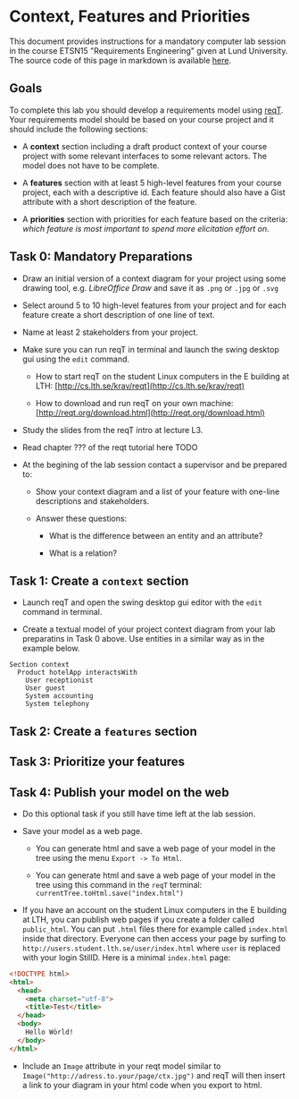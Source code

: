 # Context, Features and Priorities

This document provides instructions for a mandatory computer lab session in the course ETSN15 "Requirements Engineering" given at Lund University. The source code of this page in markdown is available [here](https://github.com/reqT/reqT/blob/3.0.x/doc/lab1/lab1-2019.md).

## Goals

To complete this lab you should develop a requirements model using [reqT](http://reqt.org/download.html). Your requirements model should be based on your course project and it should include the following sections:

  * A **context** section including a draft product context of your course project with some relevant interfaces to some relevant actors. The model does not have to be complete.

  * A **features** section with at least 5 high-level features from your course project, each with a descriptive id. Each feature should also have a Gist attribute with a short description of the feature.

  * A **priorities** section with priorities for each feature based on the criteria: *which feature is most important to spend more elicitation effort on*.


## Task 0: Mandatory Preparations

* Draw an initial version of a context diagram for your project using some drawing tool, e.g. *LibreOffice Draw* and save it as `.png` or `.jpg` or `.svg`

* Select around 5 to 10 high-level features from your project and for each feature create a short description of one line of text.

* Name at least 2 stakeholders from your project.

* Make sure you can run reqT in terminal and launch the swing desktop gui using the `edit` command.

    * How to start reqT on the student Linux computers in the E building at LTH: [http://cs.lth.se/krav/reqt](http://cs.lth.se/krav/reqt)

    * How to download and run reqT on your own machine: [http://reqt.org/download.html](http://reqt.org/download.html)

* Study the slides from the reqT intro at lecture L3.

* Read chapter ??? of the reqt tutorial here TODO

* At the begining of the lab session contact a supervisor and be prepared to:

    * Show your context diagram and a list of your feature with one-line descriptions and stakeholders.

    * Answer these questions:

        * What is the difference between an entity and an attribute?

        * What is a relation?

## Task 1: Create a `context` section

* Launch reqT and open the swing desktop gui editor with the `edit` command in terminal.

* Create a textual model of your project context diagram from your lab preparatins in Task 0 above. Use entities in a similar way as in the example below.

```
Section context
  Product hotelApp interactsWith
    User receptionist
    User guest
    System accounting
    System telephony  
```

## Task 2: Create a `features` section  


## Task 3: Prioritize your features


## Task 4: Publish your model on the web

* Do this optional task if you still have time left at the lab session.

* Save your model as a web page.

    * You can generate html and save a web page of your model in the tree using the menu `Export -> To Html`.

    * You can generate html and save a web page of your model in the tree using this command in the `reqT` terminal: `currentTree.toHtml.save("index.html")`

* If you have an account on the student Linux computers in the E building at LTH, you can publish web pages if you create a folder called `public_html`. You can put `.html` files there for example called `index.html` inside that directory. Everyone can then access your page by surfing to ```http://users.student.lth.se/user/index.html``` where `user` is replaced with your login StilID. Here is a minimal `index.html` page:
```html
<!DOCTYPE html>
<html>
  <head>
    <meta charset="utf-8">
    <title>Test</title>
  </head>
  <body>
    Hello Wörld!
  </body>
</html>
```

* Include an `Image` attribute in your reqt model similar to `  Image("http://adress.to.your/page/ctx.jpg")` and reqT will then insert a link to your diagram in your html code when you export to html.

